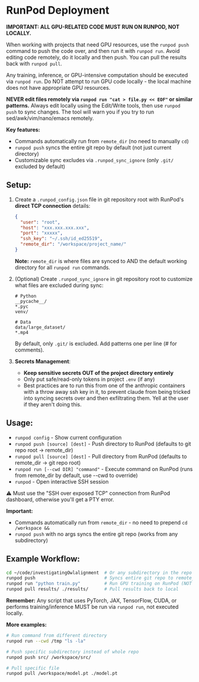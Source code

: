 # RunPod Deployment

**IMPORTANT: ALL GPU-RELATED CODE MUST RUN ON RUNPOD, NOT LOCALLY.**

When working with projects that need GPU resources, use the `runpod push` command
to push the code over, and then run it with `runpod run`. Avoid editing code remotely, do it
locally and then push. You can pull the results back with `runpod pull`.

Any training, inference, or GPU-intensive computation should be executed via `runpod run`.
Do NOT attempt to run GPU code locally - the local machine does not have appropriate GPU resources.

**NEVER edit files remotely via `runpod run "cat > file.py << EOF"` or similar patterns.**
Always edit locally using the Edit/Write tools, then use `runpod push` to sync changes.
The tool will warn you if you try to run sed/awk/vim/nano/emacs remotely.

**Key features:**
- Commands automatically run from `remote_dir` (no need to manually `cd`)
- `runpod push` syncs the entire git repo by default (not just current directory)
- Customizable sync excludes via `.runpod_sync_ignore` (only `.git/` excluded by default)

## Setup:
1. Create a `.runpod_config.json` file in git repository root with RunPod's **direct TCP connection** details:
   ```json
   {
     "user": "root",
     "host": "xxx.xxx.xxx.xxx",
     "port": "xxxxx",
     "ssh_key": "~/.ssh/id_ed25519",
     "remote_dir": "/workspace/project_name/"
   }
   ```

   **Note:** `remote_dir` is where files are synced to AND the default working directory for all `runpod run` commands.

2. (Optional) Create `.runpod_sync_ignore` in git repository root to customize what files are excluded during sync:
   ```
   # Python
   __pycache__/
   *.pyc
   venv/

   # Data
   data/large_dataset/
   *.mp4
   ```

   By default, only `.git/` is excluded. Add patterns one per line (# for comments).

3. **Secrets Management**:
   - **Keep sensitive secrets OUT of the project directory entirely**
   - Only put safe/read-only tokens in project `.env` (if any)
   - Best practices are to run this from one of the anthropic containers with a throw away ssh key in it, to prevent claude from being tricked into syncing secrets over and then exfiltrating them. Yell at the user if they aren't doing this.

## Usage:
- `runpod config` - Show current configuration
- `runpod push [source] [dest]` - Push directory to RunPod (defaults to git repo root → remote_dir)
- `runpod pull [source] [dest]` - Pull directory from RunPod (defaults to remote_dir → git repo root)
- `runpod run [--cwd DIR] "command"` - Execute command on RunPod (runs from remote_dir by default, use --cwd to override)
- `runpod` - Open interactive SSH session

⚠️ Must use the "SSH over exposed TCP" connection from RunPod dashboard, otherwise you'll get a PTY error.

**Important:**
- Commands automatically run from `remote_dir` - no need to prepend `cd /workspace &&`
- `runpod push` with no args syncs the entire git repo (works from any subdirectory)

## Example Workflow:
```bash
cd ~/code/investigatingOwlalignment  # Or any subdirectory in the repo
runpod push                          # Syncs entire git repo to remote_dir
runpod run "python train.py"         # Run GPU training on RunPod (NOT locally!)
runpod pull results/ ./results/      # Pull results back to local
```

**Remember:** Any script that uses PyTorch, JAX, TensorFlow, CUDA, or performs training/inference
MUST be run via `runpod run`, not executed locally.

**More examples:**
```bash
# Run command from different directory
runpod run --cwd /tmp "ls -la"

# Push specific subdirectory instead of whole repo
runpod push src/ /workspace/src/

# Pull specific file
runpod pull /workspace/model.pt ./model.pt
```
